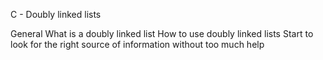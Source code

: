  C - Doubly linked lists

General
What is a doubly linked list
How to use doubly linked lists
Start to look for the right source of information without too much help

